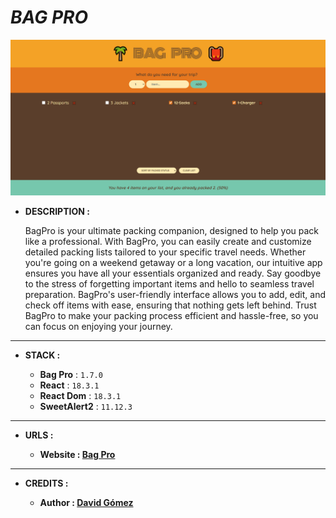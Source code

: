# _BAG PRO_

![THUMBNAIL](resources/img/Thumbnail.png)

- **DESCRIPTION :**

  BagPro is your ultimate packing companion, designed to help you pack like a professional. With BagPro, you can easily create and customize detailed packing lists tailored to your specific travel needs. Whether you're going on a weekend getaway or a long vacation, our intuitive app ensures you have all your essentials organized and ready. Say goodbye to the stress of forgetting important items and hello to seamless travel preparation. BagPro's user-friendly interface allows you to add, edit, and check off items with ease, ensuring that nothing gets left behind. Trust BagPro to make your packing process efficient and hassle-free, so you can focus on enjoying your journey.

---

- **STACK :**

  - **Bag Pro** : `1.7.0`
  - **React** : `18.3.1`
  - **React Dom** : `18.3.1`
  - **SweetAlert2** : `11.12.3`

---

- **URLS :**

  - **Website : [Bag Pro](https://bag-pro.netlify.app)**

---

- **CREDITS :**

  - **Author : [David Gómez](https://github.com/DavidGomezToca)**